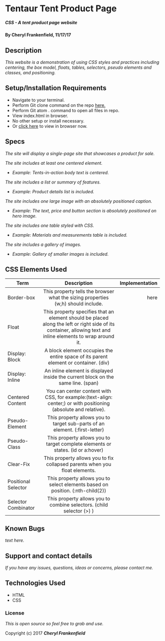 # Tentaur Tent Product Page

##### CSS - A tent product page website

#### By Cheryl Frankenfield, 11/17/17

## Description

_This website is a demonstration of using CSS styles and practices including centering, the box model, floats, tables, selectors, pseudo elements and classes, and positioning._

## Setup/Installation Requirements

* Navigate to your terminal.
* Perform Git clone command on the repo [here.](https://github.com/CherylFrankenfield/product-page.git)
* Perform Git atom . command to open all files in repo.
* View index.html in browser.
* No other setup or install necessary.
* Or [click here](link) to view in browser now.

## Specs

_The site will display a single-page site that showcases a product for sale._

_The site includes at least one centered element._
* _Example: Tents-in-action body text is centered._

_The site includes a list or summary of features._
* _Example: Product details list is included._

_The site includes one large image with an absolutely positioned caption._
* _Example: The text, price and button section is absolutely positioned on hero image._

_The site includes one table styled with CSS._
* _Example: Materials and measurements table is included._

_The site includes a gallery of images._
* _Example: Gallery of smaller images is included._

## CSS Elements Used

| Term                | Description                                                                         | Implementation  |
| --------------------|:-----------------------------------------------------------------------------------:|----------------:|
| Border-box          | This property tells the browser what the sizing properties (w,h) should include.    | here            |
| Float               | This property specifies that an element should be placed along the left or right side of its container, allowing text and inline elements to wrap around it.                                                                                   
| Display: Block      | A block element occupies the entire space of its parent element or container. (div)                      
| Display: Inline     | An inline element is displayed inside the current block on the same line. (span)
| Centered Content    | You can center content with CSS, for example:(text-align: center;) or with positioning (absolute and relative).
| Pseudo-Element      | This property allows you to target sub-parts of an element. (:first-letter)                          
| Pseudo-Class        | This property allows you to target complete elements or states. (id or a:hover)                               
| Clear-Fix           | This property allows you to fix collapsed parents when you float elements.            
| Positional Selector | This property allows you to select elements based on position. (:nth-child(2))
| Selector Combinator | This property allows you to combine selectors. (child selector (>) )

## Known Bugs

_text here._

## Support and contact details

_If you have any issues, questions, ideas or concerns, please contact me._

## Technologies Used

* HTML
* CSS

### License

*This is open source so feel free to grab and use.*

Copyright (c) 2017 **_Cheryl Frankenfield_**
